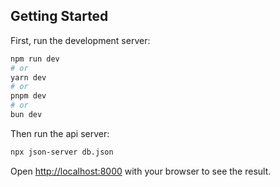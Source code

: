 ## Getting Started

First, run the development server:

```bash
npm run dev
# or
yarn dev
# or
pnpm dev
# or
bun dev
```
Then run the api server:
```bash
npx json-server db.json
```
Open [http://localhost:8000](http://localhost:8000) with your browser to see the result.

